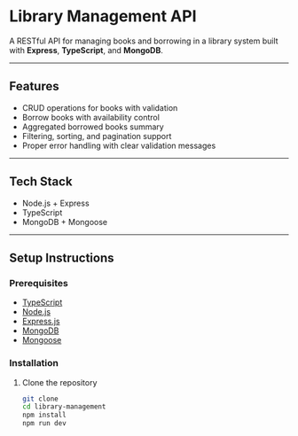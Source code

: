 # Library Management API

A RESTful API for managing books and borrowing in a library system built with **Express**, **TypeScript**, and **MongoDB**.

---

## Features

- CRUD operations for books with validation
- Borrow books with availability control
- Aggregated borrowed books summary
- Filtering, sorting, and pagination support
- Proper error handling with clear validation messages

---

## Tech Stack

- Node.js + Express
- TypeScript
- MongoDB + Mongoose

---

## Setup Instructions

### Prerequisites

- [TypeScript](https://www.typescriptlang.org/)
- [Node.js](https://nodejs.org/)
- [Express.js](https://expressjs.com/)
- [MongoDB](https://www.mongodb.com/)
- [Mongoose](https://mongoosejs.com/)

### Installation

1. Clone the repository

   ```bash
   git clone
   cd library-management
   npm install
   npm run dev
